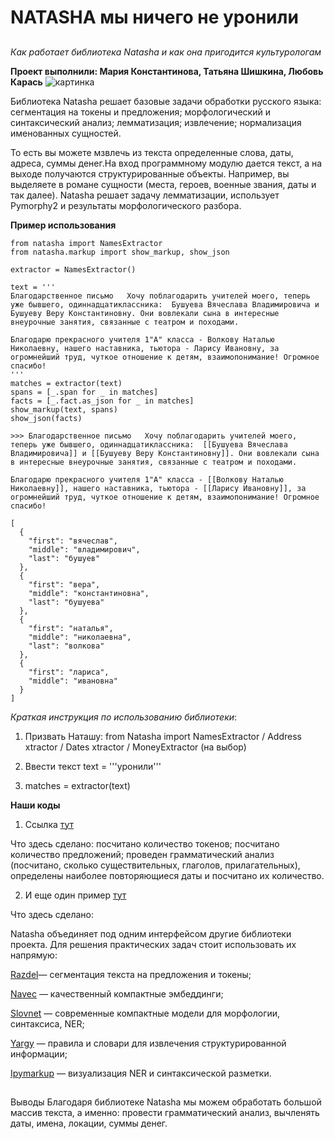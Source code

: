 # NATASHA мы ничего не уронили
## 
*Как работает библиотека Natasha и как она пригодится культурологам*

**Проект выполнили: Мария Константинова, Татьяна Шишкина, Любовь Карась**
![картинка](https://www.meme-arsenal.com/memes/1e9fba4eb538ab18e0e17cdf346eac91.jpg)

Библиотека Natasha решает базовые задачи обработки  русского языка:
сегментация на токены и предложения;
морфологический и синтаксический анализ;
лемматизация;
извлечение;
нормализация именованных сущностей.

То есть вы можете мзвлечь из текста определенные слова, даты, адреса, суммы денег.На вход программному модулю дается текст, а на выходе получаются структурированные объекты. Например, вы выделяете в романе сущности (места, героев, военные звания, даты и так далее). Natasha решает задачу лемматизации, использует Pymorphy2 и результаты морфологического разбора. 

**Пример использования**
```{python}
from natasha import NamesExtractor
from natasha.markup import show_markup, show_json

extractor = NamesExtractor()

text = '''
Благодарственное письмо   Хочу поблагодарить учителей моего, теперь уже бывшего, одиннадцатиклассника:  Бушуева Вячеслава Владимировича и Бушуеву Веру Константиновну. Они вовлекали сына в интересные внеурочные занятия, связанные с театром и походами.

Благодарю прекрасного учителя 1"А" класса - Волкову Наталью Николаевну, нашего наставника, тьютора - Ларису Ивановну, за огромнейший труд, чуткое отношение к детям, взаимопонимание! Огромное спасибо!
'''
matches = extractor(text)
spans = [_.span for _ in matches]
facts = [_.fact.as_json for _ in matches]
show_markup(text, spans)
show_json(facts)

>>> Благодарственное письмо   Хочу поблагодарить учителей моего, теперь уже бывшего, одиннадцатиклассника:  [[Бушуева Вячеслава Владимировича]] и [[Бушуеву Веру Константиновну]]. Они вовлекали сына в интересные внеурочные занятия, связанные с театром и походами.

Благодарю прекрасного учителя 1"А" класса - [[Волкову Наталью Николаевну]], нашего наставника, тьютора - [[Ларису Ивановну]], за огромнейший труд, чуткое отношение к детям, взаимопонимание! Огромное спасибо!

[
  {
    "first": "вячеслав",
    "middle": "владимирович",
    "last": "бушуев"
  },
  {
    "first": "вера",
    "middle": "константиновна",
    "last": "бушуева"
  },
  {
    "first": "наталья",
    "middle": "николаевна",
    "last": "волкова"
  },
  {
    "first": "лариса",
    "middle": "ивановна"
  }
]
```

*Краткая инструкция по использованию библиотеки*:

1. Призвать Наташу: from Natasha import NamesExtractor / Address xtractor / Dates xtractor / MoneyExtractor (на выбор)

2. Ввести текст text = '''уронили'''

3. matches = extractor(text)

**Наши коды**
1. Ссылка [тут](ссылка)

Что здесь сделано: 
посчитано количество токенов;
посчитано количество предложений;
проведен грамматический анализ (посчитано, сколько существительных, глаголов, прилагательных),
определены наиболее повторяющиеся даты и посчитано их количество. 

2. И еще один пример [тут](https://colab.research.google.com/drive/1Va82LNm7SlZOfLztYafGbbLY1J0C6c0Z)

Что здесь сделано: 

Natasha объединяет под одним интерфейсом другие библиотеки проекта. Для решения практических задач стоит использовать их напрямую:

[Razdel](https://github.com/natasha/razdel)— сегментация текста на предложения и токены;

[Navec](https://github.com/natasha/navec) — качественный компактные эмбеддинги;

[Slovnet](https://github.com/natasha/slovnet) — современные компактные модели для морфологии, синтаксиса, NER;

[Yargy](https://github.com/natasha/yargy) — правила и словари для извлечения структурированной информации;

[Ipymarkup](https://github.com/natasha/ipymarkup) — визуализация NER и синтаксической разметки.

## 
Выводы
Благодаря библиотеке Natasha мы можем обработать большой массив текста, а именно: провести грамматический анализ, вычленять даты, имена, локации, суммы денег. 


